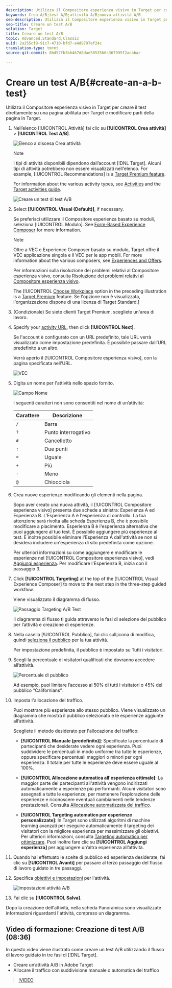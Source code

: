 ```yaml
---
description: Utilizza il Compositore esperienza visivo in Target per creare il test direttamente su una pagina abilitata per Target e modificare parti della pagina in Target.
keywords: Crea A/B;test A/B;attività A/B;nuova attività A/B
seo-description: Utilizza il Compositore esperienza visivo in Target per creare il test direttamente su una pagina abilitata per Target e modificare parti della pagina in Target.
seo-title: Creare un test A/B
solution: Target
title: Creare un test A/B
topic: Advanced,Standard,Classic
uuid: 2a255cf9-91c7-4710-bfd7-a4d8797ef24c
translation-type: tm+mt
source-git-commit: 8bd57fb3bb467d8dae50535b6c367995f2acabac

---
```



# Creare un test A/B{#create-an-a-b-test}

Utilizza il Compositore esperienza visivo in Target per creare il test direttamente su una pagina abilitata per Target e modificare parti della pagina in Target.

1. Nell’elenco [!UICONTROL Attività] fai clic su **[!UICONTROL Crea attività]** &gt; **[!UICONTROL Test A/B]**.

   ![Elenco a discesa Crea attività](/help/c-activities/t-test-ab/t-test-create-ab/assets/ab_select-new.png)

   >[!NOTE]
   >
   >I tipi di attività disponibili dipendono dall’account [!DNL Target]. Alcuni tipi di attività potrebbero non essere visualizzati nell&#39;elenco. For example, [!UICONTROL Recommendations] is a [Target Premium feature](/help/c-intro/intro.md#premium).
   >
   >For information about the various activity types, see [Activities](../../../c-activities/activities.md#concept_D317A95A1AB54674BA7AB65C7985BA03) and the [Target activities guide](/help/c-activities/target-activities-guide.md).

   ![Creare un test di test A/B](/help/c-activities/t-test-ab/t-test-create-ab/assets/create-ab.png)

1. Select **[!UICONTROL Visual (Default)]**, if necessary.

   Se preferisci utilizzare il Compositore esperienza basato su moduli, seleziona [!UICONTROL Modulo]. See [Form-Based Experience Composer](/help/c-experiences/form-experience-composer.md) for more information.

   >[!NOTE]
   >
   >Oltre a VEC e Experience Composer basato su modulo, Target offre il VEC applicazione singola e il VEC per le app mobili. For more information about the various composers, see [Experiences and Offers](/help/c-experiences/experiences.md).
   >
   >Per informazioni sulla risoluzione dei problemi relativi al Compositore esperienza visivo, consulta [Risoluzione dei problemi relativi al Compositore esperienza visivo](/help/c-experiences/c-visual-experience-composer/r-troubleshoot-composer/troubleshoot-composer.md).
   >
   >The [!UICONTROL [Choose Workplace](/help/administrating-target/c-user-management/property-channel/property-channel.md) option in the preceding illustration is a [Target Premium](/help/c-intro/intro.md) feature. Se l&#39;opzione non è visualizzata, l&#39;organizzazione dispone di una licenza di Target Standard.]

1. (Condizionale) Se siete clienti Target Premium, scegliete un&#39;area di lavoro.

1. Specify your [activity URL](../../../c-activities/t-test-ab/t-test-create-ab/ab-activity-url.md#concept_D28549AAA0A14E3BB5F05F32BE8ABC90), then click **[!UICONTROL Next]**.

   Se l&#39;account è configurato con un URL predefinito, tale URL verrà visualizzato come impostazione predefinita. È possibile passare dall’URL predefinito a un altro.

   Verrà aperto il [!UICONTROL Compositore esperienza visivo], con la pagina specificata nell&#39;URL.

   ![VEC](/help/c-activities/t-test-ab/t-test-create-ab/assets/vec-new.png)

1. Digita un nome per l&#39;attività nello spazio fornito.

   ![Campo Nome](/help/c-activities/t-test-ab/t-test-create-ab/assets/ab_newname-new.png)

   I seguenti caratteri non sono consentiti nel nome di un’attività:

   | Carattere | Descrizione |
   |--- |--- |
   | `/` | Barra |
   | `?` | Punto interrogativo |
   | `#` | Cancelletto |
   | `:` | Due punti |
   | `=` | Uguale |
   | `+` | Più |
   | `-` | Meno |
   | `@` | Chiocciola |

1. Crea nuove esperienze modificando gli elementi nella pagina.

   Sopo aver creato una nuova attività, il [!UICONTROL Compositore esperienza visivo] presenta due schede a sinistra: Esperienza A ed Esperienza B. L&#39;Esperienza A è l&#39;esperienza di controllo. La tua attenzione sarà rivolta alla scheda Esperienza B, che è possibile modificare a piacimento. Esperienza B è l&#39;esperienza alternativa che puoi aggiungere al tuo test. È possibile aggiungere più esperienze al test. È inoltre possibile eliminare l&#39;Esperienza A dall&#39;attività se non si desidera includere un&#39;esperienza di sito predefinita come opzione.

   Per ulteriori informazioni su come aggiungere e modificare le esperienze nel [!UICONTROL Compositore esperienza visivo], vedi [Aggiungi esperienza](../../../c-activities/t-test-ab/t-test-create-ab/ab-add-experience.md#task_454646F2895242D3B92DC395A0CE1A00). Per modificare l&#39;Esperienza B, inizia con il passaggio 3.

1. Click **[!UICONTROL Targeting]** at the top of the [!UICONTROL Visual Experience Composer] to move to the next step in the three-step guided workflow.

   Viene visualizzato il diagramma di flusso.

   ![Passaggio Targeting A/B Test](/help/c-activities/t-test-ab/t-test-create-ab/assets/ab_flow-new.png)

   Il diagramma di flusso ti guida attraverso le fasi di selezione del pubblico per l’attività e creazione di esperienze.
1. Nella casella [!UICONTROL Pubblico], fai clic sull¡icona di modifica, quindi [seleziona il pubblico](../../../c-activities/t-test-ab/t-test-create-ab/ab-audience.md#concept_A268236C1224451DB7844BF67F41A087) per la tua attività.

   Per impostazione predefinita, il pubblico è impostato su Tutti i visitatori.

1. Scegli la percentuale di visitatori qualificati che dovranno accedere all’attività.

   ![Percentuale di pubblico](/help/c-activities/t-test-ab/t-test-create-ab/assets/audperc-new.png)

   Ad esempio, puoi limitare l’accesso al 50% di tutti i visitatori o 45% del pubblico “Californians”.

1. Imposta l&#39;allocazione del traffico.

   Puoi mostrare più esperienze allo stesso pubblico. Viene visualizzato un diagramma che mostra il pubblico selezionato e le esperienze aggiunte all’attività.

   Scegliete il metodo desiderato per l&#39;allocazione del traffico:

   * **[!UICONTROL Manuale (predefinito)]**: Specificate la percentuale di partecipanti che desiderate vedere ogni esperienza. Puoi suddividere le percentuali in modo uniforme tra tutte le esperienze, oppure specificare percentuali maggiori o minori per ogni esperienza. Il totale per tutte le esperienze deve essere uguale al 100%.

   * **[!UICONTROL Allocazione automatica all&#39;esperienza ottimale]**: La maggior parte dei partecipanti all&#39;attività vengono indirizzati automaticamente a esperienze più performanti. Alcuni visitatori sono assegnati a tutte le esperienze, per mantenere l’esplorazione delle esperienze e riconoscere eventuali cambiamenti nelle tendenze prestazionali. Consulta [Allocazione automatizzata del traffico](../../../c-activities/automated-traffic-allocation/automated-traffic-allocation.md#concept_A1407678796B4C569E94CBA8A9F7F5D4).

   * **[!UICONTROL Targeting automatico per esperienze personalizzate]**: In Target sono utilizzati algoritmi di machine learning avanzati per eseguire automaticamente il targeting dei visitatori con la migliore esperienza per massimizzare gli obiettivi. Per ulteriori informazioni, consulta [Targeting automatico per ottimizzare](../../../c-activities/auto-target-to-optimize.md#concept_67779E5B7F67427A97D7EA2A6FB919B3).
   Puoi inoltre fare clic su **[!UICONTROL Aggiungi esperienza]** per aggiungere un’altra esperienza all’attività.

1. Quando hai effettuato le scelte di pubblico ed esperienza desiderate, fai clic su **[!UICONTROL Avanti]** per passare al terzo passaggio del flusso di lavoro guidato in tre passaggi.

1. Specifica [obiettivi e impostazioni](../../../c-activities/t-test-ab/t-test-create-ab/ab-goals-and-settings.md#reference_B25389FD6F3A4989801E740364B089CC) per l&#39;attività.

   ![Impostazioni attività A/B](/help/c-activities/t-test-ab/t-test-create-ab/assets/ab_settings-new.png)

1. Fai clic su **[!UICONTROL Salva]**.

Dopo la creazione dell&#39;attività, nella scheda Panoramica sono visualizzate informazioni riguardanti l&#39;attività, compreso un diagramma.

## Video di formazione: Creazione di test A/B (08:36)

In questo video viene illustrato come creare un test A/B utilizzando il flusso di lavoro guidato in tre fasi di [!DNL Target].

* Creare un’attività A/B in Adobe Target
* Allocare il traffico con suddivisione manuale o automatica del traffico

>[!VIDEO](https://video.tv.adobe.com/v/17391?captions=ita)
